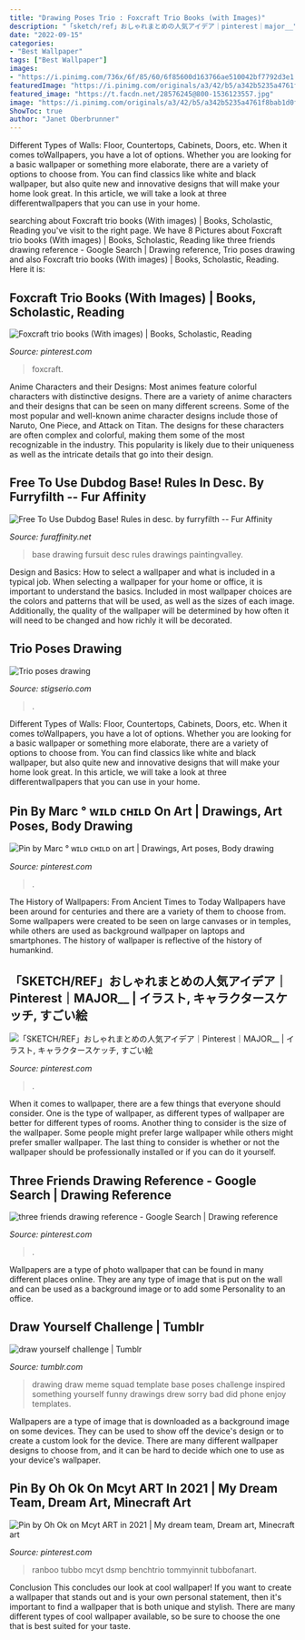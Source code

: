 ```yaml
---
title: "Drawing Poses Trio : Foxcraft Trio Books (with Images)"
description: "「sketch/ref」おしゃれまとめの人気アイデア｜pinterest｜major__"
date: "2022-09-15"
categories:
- "Best Wallpaper"
tags: ["Best Wallpaper"]
images:
- "https://i.pinimg.com/736x/6f/85/60/6f85600d163766ae510042bf7792d3e1.jpg"
featuredImage: "https://i.pinimg.com/originals/a3/42/b5/a342b5235a4761f8bab1d0f2e8b9d6da.jpg"
featured_image: "https://t.facdn.net/28576245@800-1536123557.jpg"
image: "https://i.pinimg.com/originals/a3/42/b5/a342b5235a4761f8bab1d0f2e8b9d6da.jpg"
ShowToc: true
author: "Janet Oberbrunner"
---
```



Different Types of Walls: Floor, Countertops, Cabinets, Doors, etc.
When it comes toWallpapers, you have a lot of options. Whether you are looking for a basic wallpaper or something more elaborate, there are a variety of options to choose from. You can find classics like white and black wallpaper, but also quite new and innovative designs that will make your home look great. In this article, we will take a look at three differentwallpapers that you can use in your home.

	

		
searching about Foxcraft trio books (With images) | Books, Scholastic, Reading you've visit to the right page. We have 8 Pictures about Foxcraft trio books (With images) | Books, Scholastic, Reading like three friends drawing reference - Google Search | Drawing reference, Trio poses drawing and also Foxcraft trio books (With images) | Books, Scholastic, Reading. Here it is:
		
    
## Foxcraft Trio Books (With Images) | Books, Scholastic, Reading

<img loading=lazy src="https://i.pinimg.com/originals/a3/42/b5/a342b5235a4761f8bab1d0f2e8b9d6da.jpg" onerror="this.onerror=null;this.src='https://tse1.mm.bing.net/th?id=OIP.CPsxIGS_aZsnd8kCPa2bdgHaKq&amp;pid=15.1';" alt="Foxcraft trio books (With images) | Books, Scholastic, Reading">

_Source: pinterest.com_

>foxcraft. 

	

Anime Characters and their Designs: Most animes feature colorful characters with distinctive designs.
There are a variety of anime characters and their designs that can be seen on many different screens. Some of the most popular and well-known anime character designs include those of Naruto, One Piece, and Attack on Titan. The designs for these characters are often complex and colorful, making them some of the most recognizable in the industry. This popularity is likely due to their uniqueness as well as the intricate details that go into their design.

    
## Free To Use Dubdog Base! Rules In Desc. By Furryfilth -- Fur Affinity

<img loading=lazy src="https://t.facdn.net/28576245@800-1536123557.jpg" onerror="this.onerror=null;this.src='https://tse1.mm.bing.net/th?id=OIP.crHz3BH4j6Gb0QFv410ljAHaHa&amp;pid=15.1';" alt="Free To Use Dubdog Base! Rules in desc. by furryfilth -- Fur Affinity">

_Source: furaffinity.net_

>base drawing fursuit desc rules drawings paintingvalley. 

	

Design and Basics: How to select a wallpaper and what is included in a typical job.
When selecting a wallpaper for your home or office, it is important to understand the basics. Included in most wallpaper choices are the colors and patterns that will be used, as well as the sizes of each image. Additionally, the quality of the wallpaper will be determined by how often it will need to be changed and how richly it will be decorated.

    
## Trio Poses Drawing

<img loading=lazy src="https://stigserio.com/owxjz/TykDtGVcWmFyNjkQpqoOdgHaEK.jpg" onerror="this.onerror=null;this.src='https://tse2.mm.bing.net/th?id=OIP.-iof7Uy9K-VP5gFMyFiBHAAAAA&amp;pid=15.1';" alt="Trio poses drawing">

_Source: stigserio.com_

>. 

	

Different Types of Walls: Floor, Countertops, Cabinets, Doors, etc.
When it comes toWallpapers, you have a lot of options. Whether you are looking for a basic wallpaper or something more elaborate, there are a variety of options to choose from. You can find classics like white and black wallpaper, but also quite new and innovative designs that will make your home look great. In this article, we will take a look at three differentwallpapers that you can use in your home.

    
## Pin By Marc ° ᴡɪʟᴅ ᴄʜɪʟᴅ On Art | Drawings, Art Poses, Body Drawing

<img loading=lazy src="https://i.pinimg.com/736x/8d/f1/9f/8df19fbbcd1be4001fc2ea5e7b2590a6.jpg" onerror="this.onerror=null;this.src='https://tse3.mm.bing.net/th?id=OIP.2pfz1ETdE5bhoR7LepAd9QHaK4&amp;pid=15.1';" alt="Pin by Marc ° ᴡɪʟᴅ ᴄʜɪʟᴅ on art | Drawings, Art poses, Body drawing">

_Source: pinterest.com_

>. 

	

The History of Wallpapers: From Ancient Times to Today
Wallpapers have been around for centuries and there are a variety of them to choose from. Some wallpapers were created to be seen on large canvases or in temples, while others are used as background wallpaper on laptops and smartphones. The history of wallpaper is reflective of the history of humankind.

    
## 「SKETCH/REF」おしゃれまとめの人気アイデア｜Pinterest｜MAJOR__ | イラスト, キャラクタースケッチ, すごい絵

<img loading=lazy src="https://i.pinimg.com/originals/e5/85/71/e5857124b38e696d77516263db58785d.png" onerror="this.onerror=null;this.src='https://tse1.mm.bing.net/th?id=OIP.6Zjiqqzji6YhDlIePh_aJwHaJ3&amp;pid=15.1';" alt="「SKETCH/REF」おしゃれまとめの人気アイデア｜Pinterest｜MAJOR__ | イラスト, キャラクタースケッチ, すごい絵">

_Source: pinterest.com_

>. 

	

When it comes to wallpaper, there are a few things that everyone should consider. One is the type of wallpaper, as different types of wallpaper are better for different types of rooms. Another thing to consider is the size of the wallpaper. Some people might prefer large wallpaper while others might prefer smaller wallpaper. The last thing to consider is whether or not the wallpaper should be professionally installed or if you can do it yourself.

    
## Three Friends Drawing Reference - Google Search | Drawing Reference

<img loading=lazy src="https://i.pinimg.com/736x/6f/85/60/6f85600d163766ae510042bf7792d3e1.jpg" onerror="this.onerror=null;this.src='https://tse4.mm.bing.net/th?id=OIP.ssPsMgOYckQfaoKYKbneIAHaKE&amp;pid=15.1';" alt="three friends drawing reference - Google Search | Drawing reference">

_Source: pinterest.com_

>. 

	



Wallpapers are a type of photo wallpaper that can be found in many different places online. They are any type of image that is put on the wall and can be used as a background image or to add some Personality to an office.

    
## Draw Yourself Challenge | Tumblr

<img loading=lazy src="https://66.media.tumblr.com/2ba736dc8752a4d2be8aa24027d3e97e/tumblr_o9bw09IEGW1uukhx9o1_500.png" onerror="this.onerror=null;this.src='https://tse4.mm.bing.net/th?id=OIP.PGRUCKa8JhHYjIa9tppLXQAAAA&amp;pid=15.1';" alt="draw yourself challenge | Tumblr">

_Source: tumblr.com_

>drawing draw meme squad template base poses challenge inspired something yourself funny drawings drew sorry bad did phone enjoy templates. 

	

Wallpapers are a type of image that is downloaded as a background image on some devices. They can be used to show off the device's design or to create a custom look for the device. There are many different wallpaper designs to choose from, and it can be hard to decide which one to use as your device's wallpaper.

    
## Pin By Oh Ok On Mcyt ART In 2021 | My Dream Team, Dream Art, Minecraft Art

<img loading=lazy src="https://i.pinimg.com/736x/1d/a2/1c/1da21c4ca852e7da10dbc1db12faa020.jpg" onerror="this.onerror=null;this.src='https://tse3.mm.bing.net/th?id=OIP.YKLKYrbeaj58z4LfoyGnVAHaFT&amp;pid=15.1';" alt="Pin by Oh Ok on Mcyt ART in 2021 | My dream team, Dream art, Minecraft art">

_Source: pinterest.com_

>ranboo tubbo mcyt dsmp benchtrio tommyinnit tubbofanart. 

	

Conclusion
This concludes our look at cool wallpaper! If you want to create a wallpaper that stands out and is your own personal statement, then it's important to find a wallpaper that is both unique and stylish. There are many different types of cool wallpaper available, so be sure to choose the one that is best suited for your taste.

